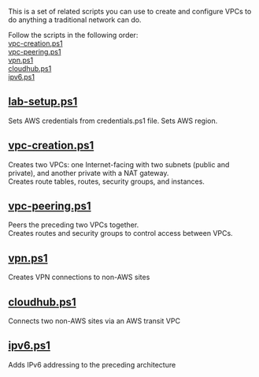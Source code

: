 This is a set of related scripts you can use to create and configure VPCs to do anything a traditional network can do.

Follow the scripts in the following order:  
[vpc-creation.ps1](vpc-creation.ps1)  
[vpc-peering.ps1](vpc-peering.ps1)  
[vpn.ps1](vpn.ps1)  
[cloudhub.ps1](cloudhub.ps1)  
[ipv6.ps1](ipv6.ps1)  

## [lab-setup.ps1](lab-setup.ps1)

Sets AWS credentials from credentials.ps1 file.
Sets AWS region.

## [vpc-creation.ps1](vpc-creation.ps1)

Creates two VPCs: one Internet-facing with two subnets (public and private), and another private with a NAT gateway.  
Creates route tables, routes, security groups, and instances.  

## [vpc-peering.ps1](vpc-peering.ps1)

Peers the preceding two VPCs together.  
Creates routes and security groups to control access between VPCs.  

## [vpn.ps1](vpn.ps1)

Creates VPN connections to non-AWS sites

## [cloudhub.ps1](cloudhub.ps1)

Connects two non-AWS sites via an AWS transit VPC

## [ipv6.ps1](ipv6.ps1)

Adds IPv6 addressing to the preceding architecture
